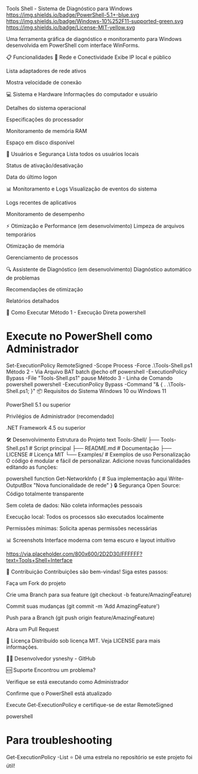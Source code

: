 Tools Shell - Sistema de Diagnóstico para Windows
https://img.shields.io/badge/PowerShell-5.1+-blue.svg
https://img.shields.io/badge/Windows-10%252F11-supported-green.svg
https://img.shields.io/badge/License-MIT-yellow.svg

Uma ferramenta gráfica de diagnóstico e monitoramento para Windows desenvolvida em PowerShell com interface WinForms.

📋 Funcionalidades
🔧 Rede e Conectividade
Exibe IP local e público

Lista adaptadores de rede ativos

Mostra velocidade de conexão

💻 Sistema e Hardware
Informações do computador e usuário

Detalhes do sistema operacional

Especificações do processador

Monitoramento de memória RAM

Espaço em disco disponível

👥 Usuários e Segurança
Lista todos os usuários locais

Status de ativação/desativação

Data do último logon

📊 Monitoramento e Logs
Visualização de eventos do sistema

Logs recentes de aplicativos

Monitoramento de desempenho

⚡ Otimização e Performance (em desenvolvimento)
Limpeza de arquivos temporários

Otimização de memória

Gerenciamento de processos

🔍 Assistente de Diagnóstico (em desenvolvimento)
Diagnóstico automático de problemas

Recomendações de otimização

Relatórios detalhados

🚀 Como Executar
Método 1 - Execução Direta
powershell
# Execute no PowerShell como Administrador
Set-ExecutionPolicy RemoteSigned -Scope Process -Force
.\Tools-Shell.ps1
Método 2 - Via Arquivo BAT
batch
@echo off
powershell -ExecutionPolicy Bypass -File "Tools-Shell.ps1"
pause
Método 3 - Linha de Comando
powershell
powershell -ExecutionPolicy Bypass -Command "& { . .\Tools-Shell.ps1; }"
📦 Requisitos do Sistema
Windows 10 ou Windows 11

PowerShell 5.1 ou superior

Privilégios de Administrador (recomendado)

.NET Framework 4.5 ou superior

🛠️ Desenvolvimento
Estrutura do Projeto
text
Tools-Shell/
├── Tools-Shell.ps1          # Script principal
├── README.md               # Documentação
├── LICENSE                 # Licença MIT
└── Examples/               # Exemplos de uso
Personalização
O código é modular e fácil de personalizar. Adicione novas funcionalidades editando as funções:

powershell
function Get-NetworkInfo {
    # Sua implementação aqui
    Write-OutputBox "Nova funcionalidade de rede"
}
🔒 Segurança
Open Source: Código totalmente transparente

Sem coleta de dados: Não coleta informações pessoais

Execução local: Todos os processos são executados localmente

Permissões mínimas: Solicita apenas permissões necessárias

📊 Screenshots
Interface moderna com tema escuro e layout intuitivo

https://via.placeholder.com/800x600/2D2D30/FFFFFF?text=Tools+Shell+Interface

🤝 Contribuição
Contribuições são bem-vindas! Siga estes passos:

Faça um Fork do projeto

Crie uma Branch para sua feature (git checkout -b feature/AmazingFeature)

Commit suas mudanças (git commit -m 'Add AmazingFeature')

Push para a Branch (git push origin feature/AmazingFeature)

Abra um Pull Request

📝 Licença
Distribuído sob licença MIT. Veja LICENSE para mais informações.

👨‍💻 Desenvolvedor
ysneshy - GitHub

🆘 Suporte
Encontrou um problema?

Verifique se está executando como Administrador

Confirme que o PowerShell está atualizado

Execute Get-ExecutionPolicy e certifique-se de estar RemoteSigned

powershell
# Para troubleshooting
Get-ExecutionPolicy -List
⭐ Dê uma estrela no repositório se este projeto foi útil!

